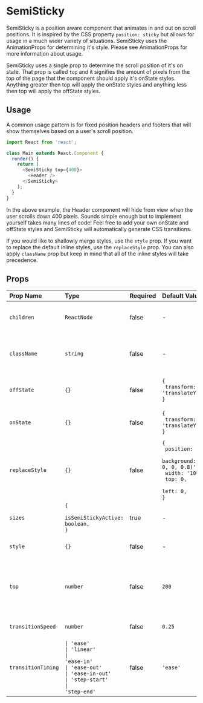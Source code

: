 # SemiSticky

SemiSticky is a position aware component that animates in and out on scroll positions. It is inspired by the CSS property `position: sticky` but allows for usage in a much wider variety of situations. SemiSticky uses the AnimationProps for determining it's style. Please see AnimationProps for more information about usage.

SemiSticky uses a single prop to determine the scroll position of it's on state. That prop is called `top` and it signifies the amount of pixels from the top of the page that the component should apply it's onState styles. Anything greater then top will apply the onState styles and anything less then top will apply the offState styles.

## Usage

A common usage pattern is for fixed position headers and footers that will show themselves based on a user's scroll position.

```js
import React from 'react';

class Main extends React.Component {
  render() {
    return (
      <SemiSticky top={400}>
        <Header />
      </SemiSticky>
    );
  }
}
```

In the above example, the Header component will hide from view when the user scrolls down 400 pixels. Sounds simple enough but to implement yourself takes many lines of code! Feel free to add your own onState and offState styles and SemiSticky will automatically generate CSS transitions.

If you would like to shallowly merge styles, use the `style` prop. If you want to replace the default inline styles, use the `replaceStyle` prop. You can also apply `className` prop but keep in mind that all of the inline styles will take precedence.

<!-- STORY -->

## Props
| Prop Name | Type | Required | Default Value | Description |
|:----------|:-----|:---------|:--------------|:------------|
|`children`|`ReactNode`|false|-|_react children (your component)_|
|`className`|`string`|false|-|_className applied to the container element_|
|`offState`|<code>{}</code>|false|<code>{<br>  transform: 'translateY(-100px)',<br>}</code>|_css inline styles applied to the off state_|
|`onState`|<code>{}</code>|false|<code>{<br>  transform: 'translateY(0)',<br>}</code>|_css inline styles applied to the on state_|
|`replaceStyle`|<code>{}</code>|false|<code>{<br>  position: 'fixed',<br>  background: 'rgba(0, 0, 0, 0.8)',<br>  width: '100%',<br>  top: 0,<br>  left: 0,<br>}</code>|_completely replace all styles_|
|`sizes`|<code>{<br>  isSemiStickyActive: boolean,<br>}</code>|true|-|_inherited sizing info_|
|`style`|<code>{}</code>|false|-|_shallowly merge styles_|
|`top`|`number`|false|<code>200</code>|_distance from the document top to engage the on state styles_|
|`transitionSpeed`|`number`|false|<code>0.25</code>|_the speed of the transition_|
|`transitionTiming`|<code>&#124; 'ease'<br>&#124; 'linear'<br>&#124; 'ease-in'<br>&#124; 'ease-out'<br>&#124; 'ease-in-out'<br>&#124; 'step-start'<br>&#124; 'step-end'</code>|false|<code>'ease'</code>|_the transition timing function_|